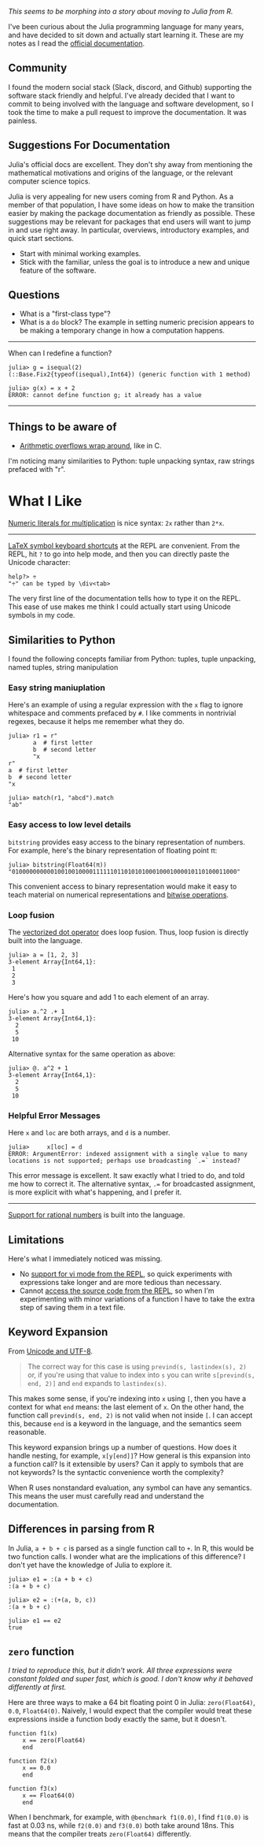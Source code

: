 _This seems to be morphing into a story about moving to Julia from R._

I've been curious about the Julia programming language for many years, and have decided to sit down and actually start learning it.
These are my notes as I read the [official documentation](https://docs.julialang.org/en/v1/).


## Community

I found the modern social stack (Slack, discord, and Github) supporting the software stack friendly and helpful.
I've already decided that I want to commit to being involved with the language and software development, so I took the time to make a pull request to improve the documentation.
It was painless.


## Suggestions For Documentation

Julia's official docs are excellent.
They don't shy away from mentioning the mathematical motivations and origins of the language, or the relevant computer science topics.

Julia is very appealing for new users coming from R and Python.
As a member of that population, I have some ideas on how to make the transition easier by making the package documentation as friendly as possible.
These suggestions may be relevant for packages that end users will want to jump in and use right away.
In particular, overviews, introductory examples, and quick start sections.

- Start with minimal working examples.
- Stick with the familiar, unless the goal is to introduce a new and unique feature of the software.


## Questions

- What is a "first-class type"?
- What is a `do` block?
    The example in setting numeric precision appears to be making a temporary change in how a computation happens.

---

When can I redefine a function?

```
julia> g = isequal(2)
(::Base.Fix2{typeof(isequal),Int64}) (generic function with 1 method)

julia> g(x) = x + 2
ERROR: cannot define function g; it already has a value
```

---


## Things to be aware of

- [Arithmetic overflows wrap around](https://docs.julialang.org/en/v1/manual/integers-and-floating-point-numbers/#Overflow-behavior-1), like in C.

I'm noticing many similarities to Python: tuple unpacking syntax, raw strings prefaced with "r".

# What I Like

[Numeric literals for multiplication](https://docs.julialang.org/en/v1/manual/integers-and-floating-point-numbers/#man-numeric-literal-coefficients-1) is nice syntax: `2x` rather than `2*x`.

---

[LaTeX symbol keyboard shortcuts](https://docs.julialang.org/en/v1/manual/unicode-input/) at the REPL are convenient.
From the REPL, hit `?` to go into help mode, and then you can directly paste the Unicode character:
```
help?> ÷
"÷" can be typed by \div<tab>
```
The very first line of the documentation tells how to type it on the REPL.
This ease of use makes me think I could actually start using Unicode symbols in my code.


## Similarities to Python

I found the following concepts familiar from Python:
tuples, tuple unpacking, named tuples, string manipulation


### Easy string maniuplation

Here's an example of using a regular expression with the `x` flag to ignore whitespace and comments prefaced by `#`. 
I like comments in nontrivial regexes, because it helps me remember what they do.

```
julia> r1 = r"
       a  # first letter
       b  # second letter
       "x
r"
a  # first letter
b  # second letter
"x

julia> match(r1, "abcd").match
"ab"
```

### Easy access to low level details

`bitstring` provides easy access to the binary representation of numbers.
For example, here's the binary representation of floating point π:

```
julia> bitstring(Float64(π))
"0100000000001001001000011111101101010100010001000010110100011000"
```

This convenient access to binary representation would make it easy to teach material on numerical representations and [bitwise operations](https://docs.julialang.org/en/v1/manual/mathematical-operations/#Bitwise-Operators-1).


### Loop fusion

The [vectorized dot operator](https://docs.julialang.org/en/v1/manual/mathematical-operations/#man-dot-operators-1) does loop fusion.
Thus, loop fusion is directly built into the language.

```
julia> a = [1, 2, 3]
3-element Array{Int64,1}:
 1
 2
 3
```

Here's how you square and add 1 to each element of an array.

```
julia> a.^2 .+ 1
3-element Array{Int64,1}:
  2
  5
 10
```

Alternative syntax for the same operation as above:

```
julia> @. a^2 + 1
3-element Array{Int64,1}:
  2
  5
 10
```

### Helpful Error Messages

Here `x` and `loc` are both arrays, and `d` is a number.

```
julia>     x[loc] = d
ERROR: ArgumentError: indexed assignment with a single value to many locations is not supported; perhaps use broadcasting `.=` instead?
```

This error message is excellent.
It saw exactly what I tried to do, and told me how to correct it.
The alternative syntax, `.=` for broadcasted assignment, is more explicit with what's happening, and I prefer it.



----

[Support for rational numbers](https://docs.julialang.org/en/v1/manual/complex-and-rational-numbers/#Rational-Numbers-1) is built into the language.



## Limitations

Here's what I immediately noticed was missing.

- No [support for vi mode from the REPL](https://discourse.julialang.org/t/vim-mode-in-repl-command-line/9023), so quick experiments with expressions take longer and are more tedious than necessary.
- Cannot [access the source code from the REPL](https://github.com/JuliaLang/julia/issues/2625#issuecomment-498840808), so when I'm experimenting with minor variations of a function I have to take the extra step of saving them in a text file.


## Keyword Expansion

From [Unicode and UTF-8](https://docs.julialang.org/en/v1/manual/strings/#Unicode-and-UTF-8-1).

> The correct way for this case is using `prevind(s, lastindex(s), 2)` or, if you're using that value to index into `s` you can write `s[prevind(s, end, 2)]` and `end` expands to `lastindex(s)`.

This makes some sense, if you're indexing into `x` using `[`, then you have a context for what `end` means: the last element of `x`.
On the other hand, the function call `prevind(s, end, 2)` is not valid when not inside `[`.
I can accept this, because `end` is a keyword in the language, and the semantics seem reasonable.

This keyword expansion brings up a number of questions.
How does it handle nesting, for example, `x[y[end]]`?
How general is this expansion into a function call?
Is it extensible by users?
Can it apply to symbols that are not keywords?
Is the syntactic convenience worth the complexity?

When R uses nonstandard evaluation, any symbol can have any semantics.
This means the user must carefully read and understand the documentation.


## Differences in parsing from R

In Julia, `a + b + c` is parsed as a single function call to `+`.
In R, this would be two function calls.
I wonder what are the implications of this difference?
I don't yet have the knowledge of Julia to explore it.

```
julia> e1 = :(a + b + c)
:(a + b + c)

julia> e2 = :(+(a, b, c))
:(a + b + c)

julia> e1 == e2
true
```



## `zero` function

_I tried to reproduce this, but it didn't work.
All three expressions were constant folded and super fast, which is good.
I don't know why it behaved differently at first._

Here are three ways to make a 64 bit floating point 0 in Julia: `zero(Float64)`, `0.0`, `Float64(0)`.
Naively, I would expect that the compiler would treat these expressions inside a function body exactly the same, but it doesn't.

```
function f1(x)
    x == zero(Float64)
    end

function f2(x)
    x == 0.0
    end

function f3(x)
    x == Float64(0)
    end
```

When I benchmark, for example, with `@benchmark f1(0.0)`, I find `f1(0.0)` is fast at 0.03 ns, while `f2(0.0)` and `f3(0.0)` both take around 18ns.
This means that the compiler treats `zero(Float64)` differently.
